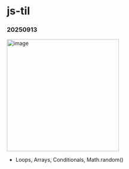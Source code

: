 # js-til

### 20250913
<img width="300" alt="image" src="https://github.com/user-attachments/assets/0a791a1c-dd64-4533-a21b-a2f7c96ddeff" />

- Loops, Arrays, Conditionals, Math.random()
